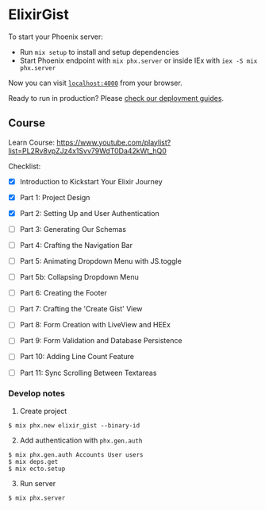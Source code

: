 # ElixirGist

To start your Phoenix server:

  * Run `mix setup` to install and setup dependencies
  * Start Phoenix endpoint with `mix phx.server` or inside IEx with `iex -S mix phx.server`

Now you can visit [`localhost:4000`](http://localhost:4000) from your browser.

Ready to run in production? Please [check our deployment guides](https://hexdocs.pm/phoenix/deployment.html).

Course
---

Learn Course: https://www.youtube.com/playlist?list=PL2Rv8vpZJz4x1Svv79WdT0Da42kWt_hQ0

Checklist:
- [x] Introduction to Kickstart Your Elixir Journey
- [x] Part 1: Project Design
- [x] Part 2: Setting Up and User Authentication
- [ ] Part 3: Generating Our Schemas
- [ ] Part 4: Crafting the Navigation Bar
- [ ] Part 5: Animating Dropdown Menu with JS.toggle
- [ ] Part 5b: Collapsing Dropdown Menu
- [ ] Part 6: Creating the Footer
- [ ] Part 7: Crafting the 'Create Gist' View
- [ ] Part 8: Form Creation with LiveView and HEEx
- [ ] Part 9: Form Validation and Database Persistence
- [ ] Part 10: Adding Line Count Feature
- [ ] Part 11: Sync Scrolling Between Textareas


### Develop notes

1. Create project

```
$ mix phx.new elixir_gist --binary-id
```

2. Add authentication with `phx.gen.auth`

```
$ mix phx.gen.auth Accounts User users
$ mix deps.get
$ mix ecto.setup
```

3. Run server

```
$ mix phx.server
```
